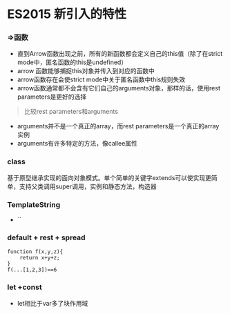 # ES2015 新引入的特性

### =>函数
- 直到Arrow函数出现之前，所有的新函数都会定义自己的this值（除了在strict mode中，匿名函数的this是undefined） 
- arrow 函数能够捕捉this对象并传入到对应的函数中
- arrow函数存在会使strict mode中关于匿名函数中this规则失效
- arrow函数通常都不会含有它们自己的arguments对象，那样的话，使用rest parameters是更好的选择

> 比较rest parameters和arguments
 - arguments并不是一个真正的array，而rest parameters是一个真正的array实例
 - arguments有许多特定的方法，像callee属性


### class
基于原型继承实现的面向对象模式。单个简单的关键字extends可以使实现更简单，支持父类调用super调用，实例和静态方法，构造器

### TemplateString
- ``

### default + rest + spread
```
function f(x,y,z){
	return x+y+z;
}
f(...[1,2,3])==6
```

### let +const
- let相比于var多了块作用域

### 
